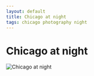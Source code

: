 ```yaml
---
layout: default
title: Chicago at night
tags: chicago photography night
---
```


# Chicago at night

![Chicago at night](/assets/img/chicago-at-night.jpg)
